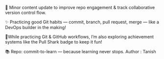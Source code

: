 🔄 Minor content update to improve repo engagement & track collaborative version control flow. 
 
✨ Practicing good Git habits — commit, branch, pull request, merge — like a DevOps builder in the making!  

🦈While practicing Git & GitHub workflows, I’m also exploring achievement systems like the Pull Shark badge to keep it fun!

 
📚 Repo: commit-to-learn — because learning never stops.
Author : Tanish
